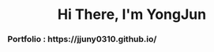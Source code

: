 <div align="center">
  <h1>Hi There, I'm YongJun<br>
</div>

 <h3>Portfolio : https://jjuny0310.github.io/
